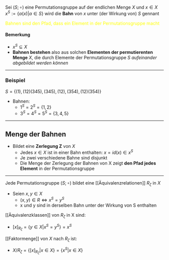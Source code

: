 Sei $(S; \circ)$ eine Permutationsgruppe auf der endlichen Menge $X$ und $x \in X$
$x^{S}:= \{  \alpha(x)|\alpha \in S \}$ wird die **Bahn** von $x$ unter (der Wirkung von) $S$ gennant 

<span style="color:#ffff00">Bahnen sind den Pfad, dass ein Element in der Permutationsgruppe macht</span>
#### Bemerkung 
- $x^{S} \subseteq X$
- **Bahnen bestehen** also aus solchen **Elementen der permutierenten Menge** $X$, die durch Elemente der Permutationsgruppe $S$ *aufeinander abgebildet werden können*

---

### Beispiel
$S=\{ (1),(12)(345),(345),(12),(354), (12)(354) \}$
- Bahnen: 
	- $1^{S}=2^{S}= \{ 1,2 \}$
	- $3^{S}=4^{S}=5^{S}=\{ 3,4,5 \}$

---

## Menge der Bahnen 
- Bildet eine **Zerlegung Z** von $X$
	- Jedes $x \in X$ ist in einer Bahn enthalten: $x=id(x) \in x^{S}$
	- Je zwei verschiedene Bahne sind disjunkt
	- Die Menge der Zerlegung der Bahnen von X zeigt **den Pfad jedes Element** in der Permutationsgruppe



---
Jede Permutationsgruppe $(S; \circ)$ bildet eine [[Äquivalenzrelationen]] $R_{\zeta}$ in $X$

- Seien $x,y \in X$
	- $(x,y) \in R \Leftrightarrow x^{S}=y^{S}$
	- x und y sind in derselben Bahn unter der Wirkung von S enthalten

[[Äquivalenzklassen]] von $R_{\zeta}$ in X sind:
- $[x]_{R_{\zeta}}=\{ y \in X | x^{S}=y^{S} \}=x^{S}$

[[Faktormenge]] von $X$ nach $R_{\zeta}$ ist: 
- $X/R_{\zeta}=\{ [x]_{R_{\zeta}} |x \in X\}=\{ x^{S}|x \in X \}$

